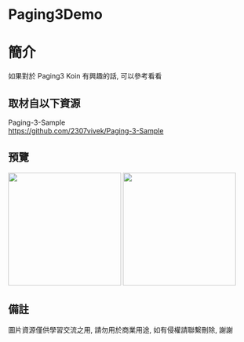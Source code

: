 # Paging3Demo

簡介
==================================
如果對於 Paging3 Koin 有興趣的話, 可以參考看看                               

取材自以下資源
--------
Paging-3-Sample           
https://github.com/2307vivek/Paging-3-Sample 
                                                                                                                
預覽
--------
<p align="left">
  <img src="https://i.imgur.com/d2yuZfS.png" width="230"/>
  <img src="https://i.imgur.com/JaUM59j.png" width="230"/>
</p> 

備註
--------
圖片資源僅供學習交流之用, 請勿用於商業用途, 如有侵權請聯繫刪除, 謝謝           
